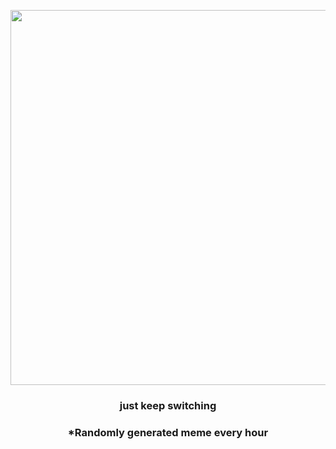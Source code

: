 <p align="center">
        <img src="https://i.redd.it/kuq6rcrd45v91.gif" width="600" height="600">
        </p>
        <h3 align="center">just keep switching</h3>
        <h3 align="center">*Randomly generated meme every hour</h3>
    